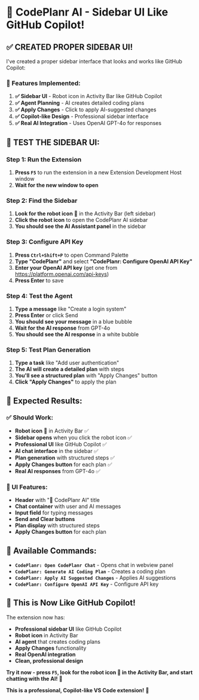 # 🤖 CodePlanr AI - Sidebar UI Like GitHub Copilot!

## ✅ **CREATED PROPER SIDEBAR UI!**

I've created a proper sidebar interface that looks and works like GitHub Copilot:

### **🎯 Features Implemented:**
1. **✅ Sidebar UI** - Robot icon in Activity Bar like GitHub Copilot
2. **✅ Agent Planning** - AI creates detailed coding plans
3. **✅ Apply Changes** - Click to apply AI-suggested changes
4. **✅ Copilot-like Design** - Professional sidebar interface
5. **✅ Real AI Integration** - Uses OpenAI GPT-4o for responses

## 🧪 **TEST THE SIDEBAR UI:**

### **Step 1: Run the Extension**
1. **Press `F5`** to run the extension in a new Extension Development Host window
2. **Wait for the new window to open**

### **Step 2: Find the Sidebar**
1. **Look for the robot icon** 🤖 in the Activity Bar (left sidebar)
2. **Click the robot icon** to open the CodePlanr AI sidebar
3. **You should see the AI Assistant panel** in the sidebar

### **Step 3: Configure API Key**
1. **Press `Ctrl+Shift+P`** to open Command Palette
2. **Type "CodePlanr"** and select **"CodePlanr: Configure OpenAI API Key"**
3. **Enter your OpenAI API key** (get one from https://platform.openai.com/api-keys)
4. **Press Enter** to save

### **Step 4: Test the Agent**
1. **Type a message** like "Create a login system"
2. **Press Enter** or click Send
3. **You should see your message** in a blue bubble
4. **Wait for the AI response** from GPT-4o
5. **You should see the AI response** in a white bubble

### **Step 5: Test Plan Generation**
1. **Type a task** like "Add user authentication"
2. **The AI will create a detailed plan** with steps
3. **You'll see a structured plan** with "Apply Changes" button
4. **Click "Apply Changes"** to apply the plan

## 🎯 **Expected Results:**

### **✅ Should Work:**
- **Robot icon** 🤖 in Activity Bar ✅
- **Sidebar opens** when you click the robot icon ✅
- **Professional UI** like GitHub Copilot ✅
- **AI chat interface** in the sidebar ✅
- **Plan generation** with structured steps ✅
- **Apply Changes button** for each plan ✅
- **Real AI responses** from GPT-4o ✅

### **🎨 UI Features:**
- **Header** with "🤖 CodePlanr AI" title
- **Chat container** with user and AI messages
- **Input field** for typing messages
- **Send and Clear buttons**
- **Plan display** with structured steps
- **Apply Changes button** for each plan

## 🚀 **Available Commands:**
- **`CodePlanr: Open CodePlanr Chat`** - Opens chat in webview panel
- **`CodePlanr: Generate AI Coding Plan`** - Creates a coding plan
- **`CodePlanr: Apply AI Suggested Changes`** - Applies AI suggestions
- **`CodePlanr: Configure OpenAI API Key`** - Configure API key

## 🎉 **This is Now Like GitHub Copilot!**

The extension now has:
- **Professional sidebar UI** like GitHub Copilot
- **Robot icon** in Activity Bar
- **AI agent** that creates coding plans
- **Apply Changes** functionality
- **Real OpenAI integration**
- **Clean, professional design**

**Try it now - press `F5`, look for the robot icon 🤖 in the Activity Bar, and start chatting with the AI!** 🎉

**This is a professional, Copilot-like VS Code extension!** 🚀
